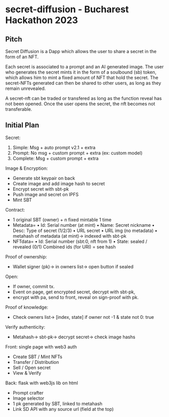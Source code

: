 # secret-diffusion - Bucharest Hackathon 2023

## Pitch

Secret Diffusion is a Dapp which allows the user to share a secret in the form of an NFT. 

Each secret is associated to a prompt and an AI generated image.
The user who generates the secret mints it in the form of a soulbound (sb) token, which allows him to mint a fixed amount of NFT that hold the secret.
The secret-NFTs generated can then be shared to other users, as long as they remain unrevealed.

A secret-nft can be traded or transfered as long as the function reveal has not been opened.
Once the user opens the secret, the nft becomes not transferable.


## Initial Plan
Secret:
1. Simple: Msg + auto prompt v2.1 + extra
2. Prompt: No msg + custom prompt + extra (ex: custom model)
3. Complete: Msg + custom prompt + extra

Image & Encryption:
- Generate sbt keypair on back
- Create image and add image hash to secret
- Encrypt secret with sbt-pk
- Push image and secret on IPFS
- Mint SBT

Contract:
- 1 original SBT (owner) + n fixed mintable 1 time
- Metadata=
• Id: Serial number (at mint)
• Name: Secret nickname
• Desc: Type of secret (1/2/3)
• URL secret
• URL img (no metadata)
• metahash of metadata (at mint)-> indexed with sbt-pk
- NFTdata=
• Id: Serial number (sbt:0, nft from 1)
• State: sealed / revealed (0/1)
Combined ids (for URI) = see hash

Proof of ownership:
- Wallet signer (pk)-> in owners list-> open button if sealed

Open:
- If owner, commit tx.
- Event on page, get encrypted secret, decrypt with sbt-pk,
- encrypt with pa, send to front, reveal on sign-proof with pk.

Proof of knowledge:
- Check owners list-> [index, state]
if owner not -1 & state not 0: true

Verify authenticity:
- Metahash-> sbt-pk-> decrypt secret-> check image hashs

Front: single page with web3 auth
- Create SBT / Mint NFTs
- Transfer / Distribution
- Sell / Open secret
- View & Verify

Back: flask with web3js lib on html
- Prompt crafter
- Image selector
- 1 pk generated by SBT, linked to metahash
- Link SD API with any source url (field at the top)

